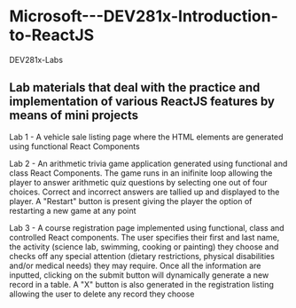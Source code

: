 # Microsoft---DEV281x-Introduction-to-ReactJS
DEV281x-Labs

Lab materials that deal with the practice and implementation of various ReactJS features by means of mini projects
-------------------------------------------------------------
Lab 1 - A vehicle sale listing page where the HTML elements are generated using functional React Components  

Lab 2 - An arithmetic trivia game application generated using functional and class React Components. The game runs in an inifinite loop allowing the player to answer arithmetic quiz questions by selecting one out of four choices. Correct and incorrect answers are tallied up and displayed to the player. A "Restart" button is present giving the player the option of restarting a new game at any point

Lab 3 - A course registration page implemented using functional, class and controlled React components. The user specifies their first and last name, the activity (science lab, swimming, cooking or painting) they choose and checks off any special attention (dietary restrictions, physical disabilities and/or medical needs) they may require. Once all the information are inputted, clicking on the submit button will dynamically generate a new record in a table. A "X" button is also generated in the registration listing allowing the user to delete any record they choose  